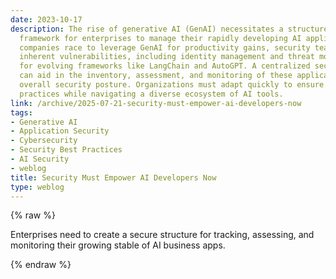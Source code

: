 ```yaml
---
date: 2023-10-17
description: The rise of generative AI (GenAI) necessitates a structured security
  framework for enterprises to manage their rapidly developing AI applications. As
  companies race to leverage GenAI for productivity gains, security teams must address
  inherent vulnerabilities, including identity management and threat modeling, particularly
  for evolving frameworks like LangChain and AutoGPT. A centralized security resource
  can aid in the inventory, assessment, and monitoring of these applications, enhancing
  overall security posture. Organizations must adapt quickly to ensure secure development
  practices while navigating a diverse ecosystem of AI tools.
link: /archive/2025-07-21-security-must-empower-ai-developers-now
tags:
- Generative AI
- Application Security
- Cybersecurity
- Security Best Practices
- AI Security
- weblog
title: Security Must Empower AI Developers Now
type: weblog
---
```

{% raw %}

Enterprises need to create a secure structure for tracking, assessing, and monitoring their growing stable of AI business apps.

{% endraw %}
